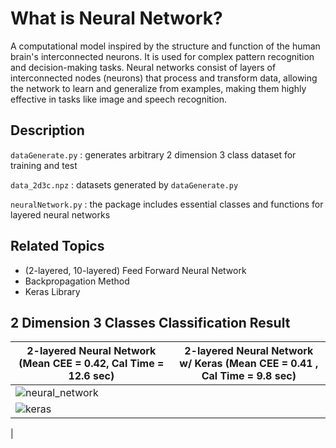 # What is Neural Network?
A computational model inspired by the structure and function of the human brain's interconnected neurons. It is used for complex pattern recognition and decision-making tasks. Neural networks consist of layers of interconnected nodes (neurons) that process and transform data, allowing the network to learn and generalize from examples, making them highly effective in tasks like image and speech recognition.

## Description


`dataGenerate.py` : generates arbitrary 2 dimension 3 class dataset for training and test

`data_2d3c.npz` : datasets generated by `dataGenerate.py`

`neuralNetwork.py` : the package includes essential classes and functions for layered neural networks

## Related Topics
* (2-layered, 10-layered) Feed Forward Neural Network
* Backpropagation Method
* Keras Library

## 2 Dimension 3 Classes Classification Result

| 2-layered Neural Network (Mean CEE = 0.42, Cal Time = 12.6 sec) | 2-layered Neural Network w/ Keras  (Mean CEE = 0.41 , Cal Time = 9.8 sec) |                           
| ----------------------------------- | ----------------------------------- | 
| ![neural_network](https://github.com/mynoong/machine-learning-basics/assets/113654157/4ab9749f-be7c-4f93-9fb1-90b78ba23d7d)
 |![keras](https://github.com/mynoong/machine-learning-basics/assets/113654157/24a11614-6821-4373-8d25-74db88ab71cf)
 |


